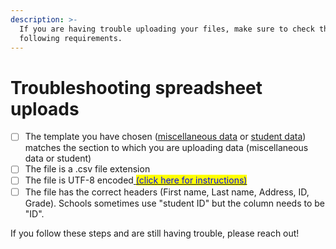 ```yaml
---
description: >-
  If you are having trouble uploading your files, make sure to check the
  following requirements.
---
```


# Troubleshooting spreadsheet uploads

* [ ] The template you have chosen ([miscellaneous data](https://nais.gitbook.io/nais/add-your-data/upload-data-from-spreadsheets#upload-miscellaneous-data) or [student data](https://nais.gitbook.io/nais/add-your-data/upload-data-from-spreadsheets#upload-student-applications)) matches the section to which you are uploading data (miscellaneous data or student)
* [ ] The file is a .csv file extension
* [ ] The file is UTF-8 encoded[ <mark style="color:blue;">(click here for instructions)</mark> ](encode-files-correctly.md)
* [ ] The file has the correct headers (First name, Last name, Address, ID, Grade). Schools sometimes use "student ID" but the column needs to be "ID".&#x20;

If you follow these steps and are still having trouble, please reach out!
